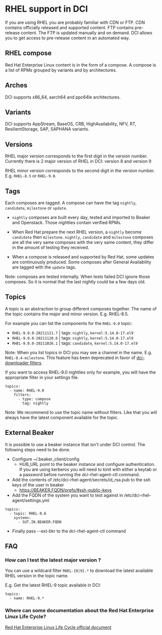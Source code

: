 # RHEL support in DCI

If you are using RHEL you are probably familiar with CDN or FTP. CDN contains officially released and supported content. FTP contains pre-release content. The FTP is updated manually and on demand. DCI allows you to get access to pre-release content in an automated way.

## RHEL compose

Red Hat Enterprise Linux content is in the form of a compose. A compose is a list of RPMs grouped by variants and by architectures.

## Arches

DCI supports x86_64, aarch64 and ppc64le architectures.

## Variants

DCI supports AppStream, BaseOS, CRB, HighAvailability, NFV, RT, ResilientStorage, SAP, SAPHANA variants.

## Versions

RHEL major version corresponds to the first digit in the version number. Currently there is 2 major version of RHEL in DCI: version 8 and version 9

RHEL minor version corresponds to the second digit in the version number. E.g. `RHEL-8.5` or `RHEL-9.0`.

## Tags

Each composes are tagged. A compose can have the tag `nightly`, `candidate`, `milestone` or `update`.

- `nightly` composes are built every day, tested and imported to Beaker and Openstack. Those nightlies contain verified RPMs.

- When Red Hat prepare the next RHEL version, a `nightly` become `candidate` then `milestone`.
  `nightly`, `candidate` and `milestone` composes are all the very same composes with the very same content, they differ in the amount of testing they received.

- When a compose is released and supported by Red Hat, some updates are continuously produced. Some composes after General Availability are tagged with the `update` tags.

Note: composes are tested internally. When tests failed DCI ignore those composes. So it is normal that the last nightly could be a few days old.

## Topics

A topic is an abstraction to group different composes together. The name of the topic contains the major and minor version. E.g. RHEL-8.5.

For example you can list the components for the `RHEL-9.0` topic:

- `RHEL-9.0.0-20211121.7` | tags: `nightly`, `kernel:5.14.0-17.el9`
- `RHEL-9.0.0-20211120.6` | tags: `nightly`, `kernel:5.14.0-17.el9`
- `RHEL-9.0.0-20211026.1` | tags: `candidate`, `kernel:5.14.0-17.el9`

Note: When you list topics in DCI you may see a channel in the name. E.g. `RHEL-8.4-milestone`. This feature has been deprecated in favor of [dci-downloader filters](https://docs.distributed-ci.io/dci-downloader/#filters).

If you want to access RHEL-9.0 nightlies only for example, you will have the appropriate filter in your settings file.

```
topics:
  - name: RHEL-9.0
    filters:
      - type: compose
        tag: nightly
```

Note: We recommend to use the topic name without filters. Like that you will always have the latest component available for the topic.

## External Beaker

It is possible to use a beaker instance that isn't under DCI control.  The following steps need to be done.

- Configure ~/.beaker_client/config
  - HUB_URL point to the beaker instance and configure authentication.  If you are using kerberos you will need to kinit with either a keytab or a password before running the dci-rhel-agent-ctl command.
- Add the contents of /etc/dci-rhel-agent/secrets/id_rsa.pub to the ssh keys of the user in beaker
  - https://BEAKER.FQDN/prefs/#ssh-public-keys
- Add the FQDN of the system you want to test against in /etc/dci-rhel-agent/settings.yml

```
topics:
  - topic: RHEL-8.6
    systems:
      - SUT.IN.BEAKER.FQDN
```

- Finally pass --ext-bkr to the dci-rhel-agent-ctl command

## FAQ

### How can I test the latest major version ?

You can use a wildcard filter `RHEL-{8|9}.*` to download the latest available RHEL version in the topic name.

E.g. Get the latest RHEL-9 topic available in DCI:

```
topics:
  - name: RHEL-9.*
```

### Where can some documentation about the Red Hat Enterprise Linux Life Cycle?

[Red Hat Enterprise Linux Life Cycle official document](https://access.redhat.com/support/policy/updates/errata)
